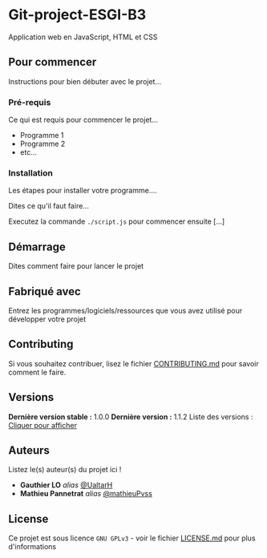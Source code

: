 # Git-project-ESGI-B3

Application web en JavaScript, HTML et CSS

## Pour commencer

Instructions pour bien débuter avec le projet...

### Pré-requis

Ce qui est requis pour commencer le projet...

- Programme 1
- Programme 2
- etc...

### Installation

Les étapes pour installer votre programme....

Dites ce qu'il faut faire...

Executez la commande ``./script.js`` pour commencer ensuite [...]

## Démarrage

Dites comment faire pour lancer le projet

## Fabriqué avec

Entrez les programmes/logiciels/ressources que vous avez utilisé pour développer votre projet

## Contributing

Si vous souhaitez contribuer, lisez le fichier [CONTRIBUTING.md](./CONTRIBUTING.md) pour savoir comment le faire.

## Versions
**Dernière version stable :** 1.0.0
**Dernière version :** 1.1.2
Liste des versions : [Cliquer pour afficher](https://github.com/mathieuPvss/Git-project-ESGI-B3/tags)

## Auteurs
Listez le(s) auteur(s) du projet ici !
* **Gauthier LO** _alias_ [@UaltarH](https://github.com/UaltarH)
* **Mathieu Pannetrat** _alias_ [@mathieuPvss](https://github.com/mathieuPvss)

## License

Ce projet est sous licence ``GNU GPLv3`` - voir le fichier [LICENSE.md](./LICENSE.md) pour plus d'informations